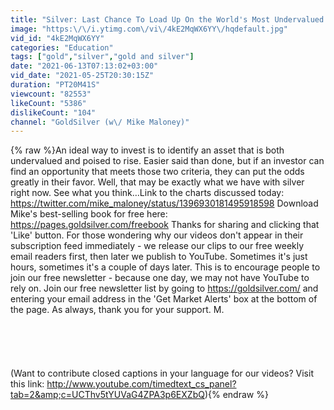 ```yaml
---
title: "Silver: Last Chance To Load Up On the World's Most Undervalued Asset?"
image: "https:\/\/i.ytimg.com\/vi\/4kE2MqWX6YY\/hqdefault.jpg"
vid_id: "4kE2MqWX6YY"
categories: "Education"
tags: ["gold","silver","gold and silver"]
date: "2021-06-13T07:13:02+03:00"
vid_date: "2021-05-25T20:30:15Z"
duration: "PT20M41S"
viewcount: "82553"
likeCount: "5386"
dislikeCount: "104"
channel: "GoldSilver (w\/ Mike Maloney)"
---
```

{% raw %}An ideal way to invest is to identify an asset that is both undervalued and poised to rise. Easier said than done, but if an investor can find an opportunity that meets those two criteria, they can put the odds greatly in their favor. Well, that may be exactly what we have with silver right now. See what you think…Link to the charts discussed today: <a rel="nofollow" target="blank" href="https://twitter.com/mike_maloney/status/1396930181495918598">https://twitter.com/mike_maloney/status/1396930181495918598</a> Download Mike's best-selling book for free here: <a rel="nofollow" target="blank" href="https://pages.goldsilver.com/freebook">https://pages.goldsilver.com/freebook</a> Thanks for sharing and clicking that 'Like' button. For those wondering why our videos don't appear in their subscription feed immediately - we release our clips to our free weekly email readers first, then later we publish to YouTube. Sometimes it's just hours, sometimes it's a couple of days later. This is to encourage people to join our free newsletter - because one day, we may not have YouTube to rely on. Join our free newsletter list by going to <a rel="nofollow" target="blank" href="https://goldsilver.com/">https://goldsilver.com/</a> and entering your email address in the 'Get Market Alerts' box at the bottom of the page. As always, thank you for your support. M. <br /><br /><br /><br /><br /><br />(Want to contribute closed captions in your language for our videos? Visit this link: <a rel="nofollow" target="blank" href="http://www.youtube.com/timedtext_cs_panel?tab=2&amp;c=UCThv5tYUVaG4ZPA3p6EXZbQ)">http://www.youtube.com/timedtext_cs_panel?tab=2&amp;c=UCThv5tYUVaG4ZPA3p6EXZbQ)</a>{% endraw %}
